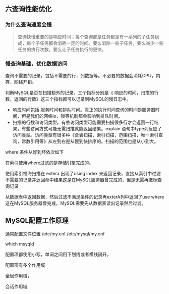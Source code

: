 ## 六查询性能优化



### 为什么查询速度会慢

>   查询快慢重要的是响应时间；每个查询都是任务都是有一系列的子任务组成，每个子任务都会消耗一定的时间。要么消除一些子任务，要么减少一些任务的执行次数，要么让子任务执行的更快。



### 慢查询基础，优化数据访问

查询不需要的记录，包括不需要的行，列数据等。不必要的数据会消耗CPU，内存，网络开销。



判断MySQL是否在扫描额外的记录。三个指标分别是《 响应的时间，扫描的行数，返回的行数》这三个指标都可以记录到MySQL的慢日志中。

-   响应时间包括 服务时间和排队时间。真正的执行时间查询的时间是服务器时间，但是我们的网络io，锁等机制都会影响到排队时间。
-   扫描的行数和访问类型。有些访问类型可能需要扫描很多行才会返回一行结果，有些访问方式可能无需扫描就能返回结果。explain 语句中type列反应了访问类型。访问类型有很多种《全表扫描，索引扫描，范围扫描，唯一索引查询，常数引用等》从左到右是从慢到快排序的。扫描的范围也是从小到大。

  where 条件从好到坏依次如下

在索引使用where过滤的是存储引擎完成的。

使用索引福海扫描在 extera 出现了using index 来返回记录，直接从索引中过滤不需要的记录并返回命中结果这是在MySQL服务器曾完成的，但是无需再徽标查询记录

从数据表中返回数据，然后过滤不满足条件的记录再exterA列中返回了use where 这在MySQL服务器曾完成，MySQL需要先从数据表读出记录然后过滤。

## MySQL配置工作原理

通常配置文件位置  /etc/my.cnf   /etc/mysql/my.cnf

which msyqld

配置项都使用小写，单词之间用下划线或者横线隔开，

配置项有多个作用域

全局作用域，

会话作用域

